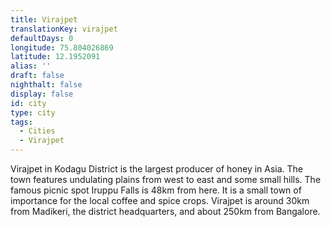 ```yaml
---
title: Virajpet
translationKey: virajpet
defaultDays: 0
longitude: 75.804026869
latitude: 12.1952091
alias: ''
draft: false
nighthalt: false
display: false
id: city
type: city
tags:
  - Cities
  - Virajpet
---
```

Virajpet in Kodagu District is the largest producer of honey in Asia. The town features undulating plains from west to east and some small hills. The famous picnic spot Iruppu Falls is 48km from here. It is a small town of importance for the local coffee and spice crops. Virajpet is around 30km from Madikeri, the district headquarters, and about 250km from Bangalore.